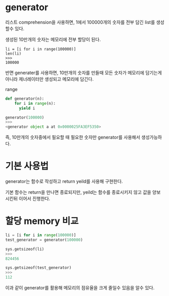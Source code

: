 # generator

리스트 comprehension을 사용하면, 1에서 100000개의 숫자를 전부 담긴 list를 생성할수 있다.

생성된 10만개의 숫자는 메모리에 전부 할당이 된다.
```
li = [i for i in range(100000)]
len(li)
>>> 
100000
```

반면 generater를 사용하면, 10만개의 숫자를 만들때 모든 숫자가 메모리에 담기는게 아니라 제너레이터만 생성되고 메모리에 담긴다.

range
```python
def generator(n):
	for i in range(n):
      yield i

generator(100000)
>>>
<generator object a at 0x0000025FA3EF5350>
```

즉, 10만개의 숫자중에서 필요할 때 필요한 숫자만 generator를 사용해서 생성가능하다.

# 기본 사용법

generator는 함수로 작성하고 return yeild를 사용해 구현한다.

기본 함수는 return을 만나면 종료되지만, yeild는 함수를 종료시키지 않고 값을 양보 시킨뒤 이어서 진행한다.

# 할당 memory 비교
```python
li = [i for i in range(100000)]
test_generator = generator(100000)

sys.getsizeof(li)
>>>
824456

sys.getsizeof(test_generator)
>>>
112
```
이과 같이 generator를 활용해 메모리의 점유율을 크게 줄일수 있음을 알수 있다.
